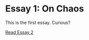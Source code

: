 # Essay 1: On Chaos

This is the first essay. Curious?

<a href="content/essay2.md" class="expand-essay">Read Essay 2</a>
